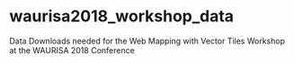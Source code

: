 # waurisa2018_workshop_data
Data Downloads needed for the Web Mapping with Vector Tiles Workshop at the WAURISA 2018 Conference
